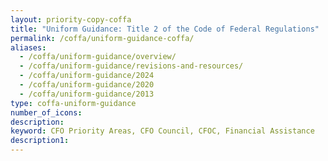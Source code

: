 ```yaml
---
layout: priority-copy-coffa
title: "Uniform Guidance: Title 2 of the Code of Federal Regulations"
permalink: /coffa/uniform-guidance-coffa/
aliases:
  - /coffa/uniform-guidance/overview/
  - /coffa/uniform-guidance/revisions-and-resources/
  - /coffa/uniform-guidance/2024
  - /coffa/uniform-guidance/2020
  - /coffa/uniform-guidance/2013
type: coffa-uniform-guidance
number_of_icons:
description: 
keyword: CFO Priority Areas, CFO Council, CFOC, Financial Assistance
description1:
---
```




